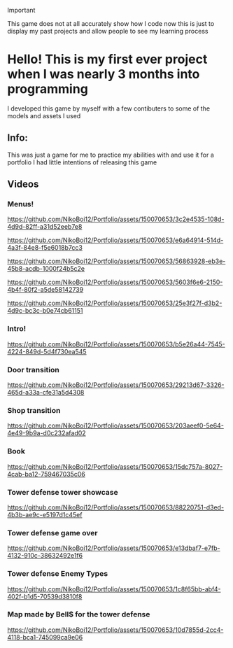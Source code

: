 > [!IMPORTANT]
> This game does not at all accurately show how I code now this is just to display my past projects and allow people to see my learning process

# Hello! This is my first ever project when I was nearly 3 months into programming 

I developed this game by myself with a few contibuters to some of the models and assets I used

## Info:

This was just a game for me to practice my abilities with and use it for a portfolio I had little intentions of releasing this game

## Videos

### Menus!

https://github.com/NikoBoi12/Portfolio/assets/150070653/3c2e4535-108d-4d9d-82ff-a31d52eeb7e8

https://github.com/NikoBoi12/Portfolio/assets/150070653/e6a64914-514d-4a3f-84e8-f5e6018b7cc3

https://github.com/NikoBoi12/Portfolio/assets/150070653/56863928-eb3e-45b8-acdb-1000f24b5c2e

https://github.com/NikoBoi12/Portfolio/assets/150070653/5603f6e6-2150-4b4f-80f2-a5de58142739

https://github.com/NikoBoi12/Portfolio/assets/150070653/25e3f27f-d3b2-4d9c-bc3c-b0e74cb61151


### Intro!

https://github.com/NikoBoi12/Portfolio/assets/150070653/b5e26a44-7545-4224-849d-5d4f730ea545


### Door transition

https://github.com/NikoBoi12/Portfolio/assets/150070653/29213d67-3326-465d-a33a-cfe31a5d4308


### Shop transition

https://github.com/NikoBoi12/Portfolio/assets/150070653/203aeef0-5e64-4e49-9b9a-d0c232afad02


### Book

https://github.com/NikoBoi12/Portfolio/assets/150070653/15dc757a-8027-4cab-ba12-759467035c06


### Tower defense tower showcase

https://github.com/NikoBoi12/Portfolio/assets/150070653/88220751-d3ed-4b3b-ae9c-e5197d1c45ef


### Tower defense game over

https://github.com/NikoBoi12/Portfolio/assets/150070653/e13dbaf7-e7fb-4132-910c-38632492e1f6


### Tower defense Enemy Types

https://github.com/NikoBoi12/Portfolio/assets/150070653/1c8f65bb-abf4-402f-b1d5-70539d3810f8


### Map made by Bell$ for the tower defense


https://github.com/NikoBoi12/Portfolio/assets/150070653/10d7855d-2cc4-4118-bca1-745099ca9e06

